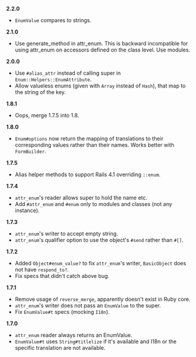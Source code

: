 **2.2.0**
* `EnumValue` compares to strings.

**2.1.0**
* Use generate_method in attr_enum. This is backward incompatible for using
  attr_enum on accessors defined on the class level. Use modules.

**2.0.0**
* Use `#alias_attr` instead of calling super in `Enum::Helpers::EnumAttribute`.
* Allow valueless enums (given with `Array` instead of `Hash`), that map to the
  string of the key.

**1.8.1**
* Oops, merge 1.7.5 into 1.8.

**1.8.0**
* `Enum#options` now return the mapping of translations to their corresponding
  values rather than their names. Works better with `FormBuilder`.

**1.7.5**
* Alias helper methods to support Rails 4.1 overriding `::enum`.

**1.7.4**
* `attr_enum`'s reader allows super to hold the name etc.
* Add `#attr_enum` and `#enum` only to modules and classes (not any instance).

**1.7.3**
* `attr_enum`'s writer to accept empty string.
* `attr_enum`'s qualifier option to use the object's `#send` rather than `#[]`.

**1.7.2**
* Added `Object#enum_value?` to fix `attr_enum`'s writer, `BasicObject` does
  not have `respond_to?`.
* Fix specs that didn't catch above bug.

**1.7.1**
* Remove usage of `reverse_merge`, apparently doesn't exist in Ruby core.
* `attr_enum`'s writer does not pass an `EnumValue` to the super.
* Fix `EnumValue#t` specs (mocking `I18n`).

**1.7.0**
* `attr_enum` reader always returns an EnumValue.
* `EnumValue#t` uses `String#titlelize` if it's available and I18n or the
  specific translation are not available.
